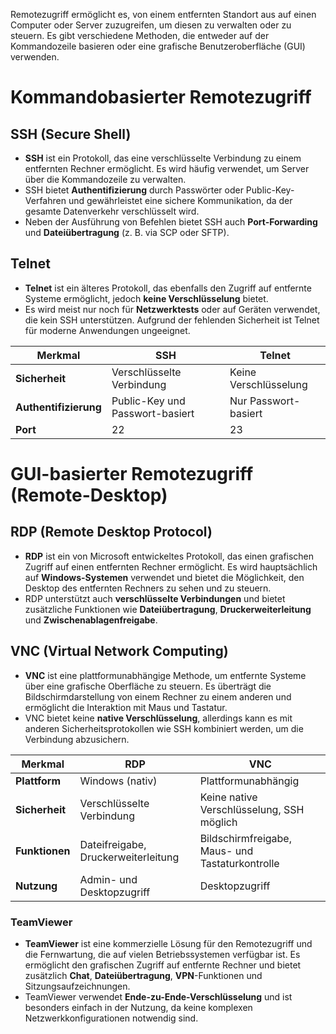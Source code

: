 Remotezugriff ermöglicht es, von einem entfernten Standort aus auf einen Computer oder Server zuzugreifen, um diesen zu verwalten oder zu steuern. Es gibt verschiedene Methoden, die entweder auf der Kommandozeile basieren oder eine grafische Benutzeroberfläche (GUI) verwenden.

# Kommandobasierter Remotezugriff
## SSH (Secure Shell)
- **SSH** ist ein Protokoll, das eine verschlüsselte Verbindung zu einem entfernten Rechner ermöglicht. Es wird häufig verwendet, um Server über die Kommandozeile zu verwalten.
- SSH bietet **Authentifizierung** durch Passwörter oder Public-Key-Verfahren und gewährleistet eine sichere Kommunikation, da der gesamte Datenverkehr verschlüsselt wird.
- Neben der Ausführung von Befehlen bietet SSH auch **Port-Forwarding** und **Dateiübertragung** (z. B. via SCP oder SFTP).

## Telnet
- **Telnet** ist ein älteres Protokoll, das ebenfalls den Zugriff auf entfernte Systeme ermöglicht, jedoch **keine Verschlüsselung** bietet.
- Es wird meist nur noch für **Netzwerktests** oder auf Geräten verwendet, die kein SSH unterstützen. Aufgrund der fehlenden Sicherheit ist Telnet für moderne Anwendungen ungeeignet.

| Merkmal           | SSH                                   | Telnet                    |
|-------------------|---------------------------------------|---------------------------|
| **Sicherheit**     | Verschlüsselte Verbindung             | Keine Verschlüsselung      |
| **Authentifizierung** | Public-Key und Passwort-basiert     | Nur Passwort-basiert       |
| **Port**           | 22                                   | 23                        |

# GUI-basierter Remotezugriff (Remote-Desktop)
## RDP (Remote Desktop Protocol)
- **RDP** ist ein von Microsoft entwickeltes Protokoll, das einen grafischen Zugriff auf einen entfernten Rechner ermöglicht. Es wird hauptsächlich auf **Windows-Systemen** verwendet und bietet die Möglichkeit, den Desktop des entfernten Rechners zu sehen und zu steuern.
- RDP unterstützt auch **verschlüsselte Verbindungen** und bietet zusätzliche Funktionen wie **Dateiübertragung**, **Druckerweiterleitung** und **Zwischenablagenfreigabe**.

## VNC (Virtual Network Computing)
- **VNC** ist eine plattformunabhängige Methode, um entfernte Systeme über eine grafische Oberfläche zu steuern. Es überträgt die Bildschirmdarstellung von einem Rechner zu einem anderen und ermöglicht die Interaktion mit Maus und Tastatur.
- VNC bietet keine **native Verschlüsselung**, allerdings kann es mit anderen Sicherheitsprotokollen wie SSH kombiniert werden, um die Verbindung abzusichern.

| Merkmal        | RDP                                 | VNC                                             |
| -------------- | ----------------------------------- | ----------------------------------------------- |
| **Plattform**  | Windows (nativ)                     | Plattformunabhängig                             |
| **Sicherheit** | Verschlüsselte Verbindung           | Keine native Verschlüsselung, SSH möglich       |
| **Funktionen** | Dateifreigabe, Druckerweiterleitung | Bildschirmfreigabe, Maus- und Tastaturkontrolle |
| **Nutzung**    | Admin- und Desktopzugriff           | Desktopzugriff                                  |
### TeamViewer
- **TeamViewer** ist eine kommerzielle Lösung für den Remotezugriff und die Fernwartung, die auf vielen Betriebssystemen verfügbar ist. Es ermöglicht den grafischen Zugriff auf entfernte Rechner und bietet zusätzlich **Chat**, **Dateiübertragung**, **VPN**-Funktionen und Sitzungsaufzeichnungen.
- TeamViewer verwendet **Ende-zu-Ende-Verschlüsselung** und ist besonders einfach in der Nutzung, da keine komplexen Netzwerkkonfigurationen notwendig sind.
